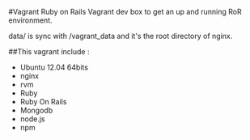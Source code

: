 #Vagrant Ruby on Rails
Vagrant dev box to get an up and running RoR environment. 

data/ is sync with /vagrant_data and it's the root directory of nginx. 

##This vagrant include :
  * Ubuntu 12.04 64bits
  * nginx
  * rvm
  * Ruby
  * Ruby On Rails
  * Mongodb
  * node.js
  * npm
